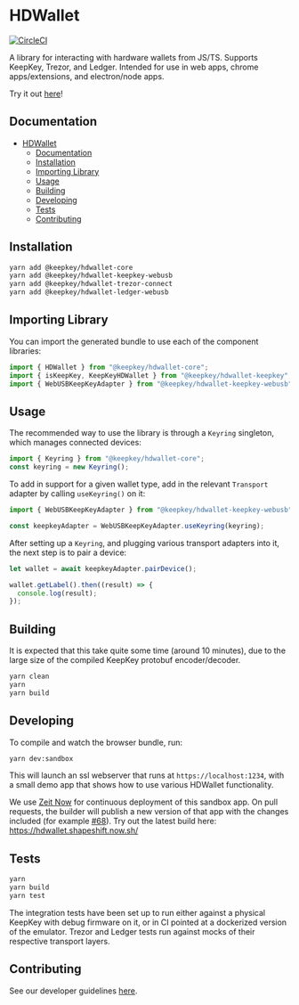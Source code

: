 # HDWallet

[![CircleCI](https://circleci.com/gh/keepkey/hdwallet.svg?style=svg)](https://circleci.com/gh/keepkey/hdwallet)

A library for interacting with hardware wallets from JS/TS. Supports KeepKey,
Trezor, and Ledger. Intended for use in web apps, chrome apps/extensions, and
electron/node apps.

Try it out [here](https://hdwallet.keepkey.now.sh/)!

## Documentation

- [HDWallet](#hdwallet)
  - [Documentation](#documentation)
  - [Installation](#installation)
  - [Importing Library](#importing-library)
  - [Usage](#usage)
  - [Building](#building)
  - [Developing](#developing)
  - [Tests](#tests)
  - [Contributing](#contributing)

## Installation

```bash
yarn add @keepkey/hdwallet-core
yarn add @keepkey/hdwallet-keepkey-webusb
yarn add @keepkey/hdwallet-trezor-connect
yarn add @keepkey/hdwallet-ledger-webusb
```

## Importing Library

You can import the generated bundle to use each of the component libraries:

```javascript
import { HDWallet } from "@keepkey/hdwallet-core";
import { isKeepKey, KeepKeyHDWallet } from "@keepkey/hdwallet-keepkey";
import { WebUSBKeepKeyAdapter } from "@keepkey/hdwallet-keepkey-webusb";
```

## Usage

The recommended way to use the library is through a `Keyring` singleton,
which manages connected devices:

```javascript
import { Keyring } from "@keepkey/hdwallet-core";
const keyring = new Keyring();
```

To add in support for a given wallet type, add in the relevant `Transport`
adapter by calling `useKeyring()` on it:

```javascript
import { WebUSBKeepKeyAdapter } from "@keepkey/hdwallet-keepkey-webusb";

const keepkeyAdapter = WebUSBKeepKeyAdapter.useKeyring(keyring);
```

After setting up a `Keyring`, and plugging various transport adapters into
it, the next step is to pair a device:

```javascript
let wallet = await keepkeyAdapter.pairDevice();

wallet.getLabel().then((result) => {
  console.log(result);
});
```

## Building

It is expected that this take quite some time (around 10 minutes), due to the
large size of the compiled KeepKey protobuf encoder/decoder.

```bash
yarn clean
yarn
yarn build
```

## Developing

To compile and watch the browser bundle, run:

```bash
yarn dev:sandbox
```

This will launch an ssl webserver that runs at `https://localhost:1234`, with
a small demo app that shows how to use various HDWallet functionality.

We use [Zeit Now](https://zeit.co/home) for continuous deployment of this
sandbox app. On pull requests, the builder will publish a new version of that
app with the changes included (for example
[#68](https://github.com/shapeshift/hdwallet/pull/68#issuecomment-542779289)).
Try out the latest build here: https://hdwallet.shapeshift.now.sh/

## Tests

```bash
yarn
yarn build
yarn test
```

The integration tests have been set up to run either against a physical KeepKey
with debug firmware on it, or in CI pointed at a dockerized version of the
emulator. Trezor and Ledger tests run against mocks of their respective
transport layers.

## Contributing

See our developer guidelines [here](CONTRIBUTING.md).
